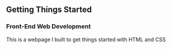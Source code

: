 ## Getting Things Started
### Front-End Web Development
<p> This is a webpage I built  to get things started with HTML and CSS</p>
